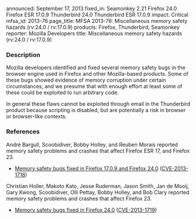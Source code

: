 announced: September 17, 2013
fixed_in: Seamonkey 2.21
          Firefox 24.0
          Firefox ESR 17.0.9
          Thunderbird 24.0
          Thunderbird ESR 17.0.9
impact: Critical
mfsa_id: 2013-76
page_title: MFSA 2013-76: Miscellaneous memory safety hazards (rv:24.0 / rv:17.0.9)
products: Firefox, Thunderbird, Seamonkey
reporter: Mozilla Developers
title: Miscellaneous memory safety hazards (rv:24.0 / rv:17.0.9)

<h3>Description</h3>

<p>Mozilla developers identified and fixed several memory safety bugs in the
browser engine used in Firefox and other Mozilla-based products. Some of these
bugs showed evidence of memory corruption under certain circumstances, and we
presume that with enough effort at least some of these could be exploited to run
arbitrary code.</p>

<p class="note">In general these flaws cannot be exploited through email in the
Thunderbird product because scripting is disabled, but are potentially a risk in
browser or browser-like contexts.</p>

<h3>References</h3>

<p>André Bargull, Scoobidiver, Bobby Holley, and Reuben Morais reported memory safety problems and
crashes that affect Firefox ESR 17, and Firefox 23.</p>

<ul>
  <li><a href="https://bugzilla.mozilla.org/buglist.cgi?bug_id=901351,899022,897676,889193">
          Memory safety bugs fixed in Firefox 17.0.9 and Firefox 24.0</a> (<a href="http://cve.mitre.org/cgi-bin/cvename.cgi?name=CVE-2013-1718" class="ex-ref">CVE-2013-1718</a>)</li>
</ul>

<p>Christian Holler, Makoto Kato, Jesse Ruderman, Jason Smith, Jan de Mooij,
Gary Kwong, Scoobidiver, Olli Pettay, Bobby Holley, and Bob Clary reported memory
safety problems and crashes that affect Firefox 23.</p>

<ul>
  <li><a href="https://bugzilla.mozilla.org/buglist.cgi?bug_id=750932,871462,847606,&#10;863935,893519,895294,876878,898381,896126,898832,873073,854897,851982,883450,909494">
          Memory safety bugs fixed in Firefox 24.0</a> (<a href="http://cve.mitre.org/cgi-bin/cvename.cgi?name=CVE-2013-1719" class="ex-ref">CVE-2013-1719</a>)</li>
</ul>



